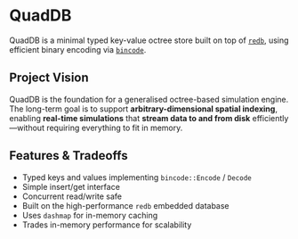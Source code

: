 # QuadDB

QuadDB is a minimal typed key-value octree store built on top of [`redb`](https://docs.rs/redb), using efficient binary encoding via [`bincode`](https://docs.rs/bincode).

## Project Vision

QuadDB is the foundation for a generalised octree-based simulation engine. The long-term goal is to support **arbitrary-dimensional spatial indexing**, enabling **real-time simulations** that **stream data to and from disk** efficiently—without requiring everything to fit in memory.

## Features & Tradeoffs

- Typed keys and values implementing `bincode::Encode` / `Decode`
- Simple insert/get interface
- Concurrent read/write safe
- Built on the high-performance `redb` embedded database
- Uses `dashmap` for in-memory caching
- Trades in-memory performance for scalability
